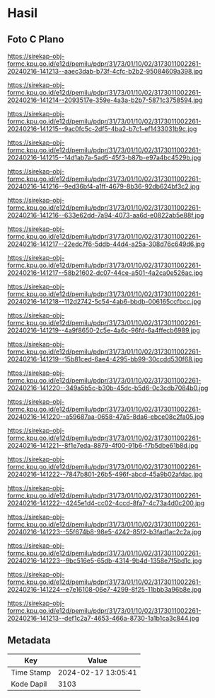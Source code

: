 # Hasil

## Foto C Plano

https://sirekap-obj-formc.kpu.go.id/e12d/pemilu/pdpr/31/73/01/10/02/3173011002261-20240216-141213--aaec3dab-b73f-4cfc-b2b2-95084609a398.jpg

https://sirekap-obj-formc.kpu.go.id/e12d/pemilu/pdpr/31/73/01/10/02/3173011002261-20240216-141214--2093517e-359e-4a3a-b2b7-5871c3758594.jpg

https://sirekap-obj-formc.kpu.go.id/e12d/pemilu/pdpr/31/73/01/10/02/3173011002261-20240216-141215--9ac0fc5c-2df5-4ba2-b7c1-ef1433031b9c.jpg

https://sirekap-obj-formc.kpu.go.id/e12d/pemilu/pdpr/31/73/01/10/02/3173011002261-20240216-141215--14d1ab7a-5ad5-45f3-b87b-e97a4bc4529b.jpg

https://sirekap-obj-formc.kpu.go.id/e12d/pemilu/pdpr/31/73/01/10/02/3173011002261-20240216-141216--9ed36bf4-a1ff-4679-8b36-92db624bf3c2.jpg

https://sirekap-obj-formc.kpu.go.id/e12d/pemilu/pdpr/31/73/01/10/02/3173011002261-20240216-141216--633e62dd-7a94-4073-aa6d-e0822ab5e88f.jpg

https://sirekap-obj-formc.kpu.go.id/e12d/pemilu/pdpr/31/73/01/10/02/3173011002261-20240216-141217--22edc7f6-5ddb-44d4-a25a-308d76c649d6.jpg

https://sirekap-obj-formc.kpu.go.id/e12d/pemilu/pdpr/31/73/01/10/02/3173011002261-20240216-141217--58b21602-dc07-44ce-a501-4a2ca0e526ac.jpg

https://sirekap-obj-formc.kpu.go.id/e12d/pemilu/pdpr/31/73/01/10/02/3173011002261-20240216-141218--112d2742-5c54-4ab6-bbdb-006165ccfbcc.jpg

https://sirekap-obj-formc.kpu.go.id/e12d/pemilu/pdpr/31/73/01/10/02/3173011002261-20240216-141219--4a9f8650-2c5e-4a6c-96fd-6a4ffecb6989.jpg

https://sirekap-obj-formc.kpu.go.id/e12d/pemilu/pdpr/31/73/01/10/02/3173011002261-20240216-141219--15b81ced-6ae4-4295-bb99-30ccdd530f68.jpg

https://sirekap-obj-formc.kpu.go.id/e12d/pemilu/pdpr/31/73/01/10/02/3173011002261-20240216-141220--349a5b5c-b30b-45dc-b5d6-0c3cdb7084b0.jpg

https://sirekap-obj-formc.kpu.go.id/e12d/pemilu/pdpr/31/73/01/10/02/3173011002261-20240216-141220--a59687aa-0658-47a5-8da6-ebce08c2fa05.jpg

https://sirekap-obj-formc.kpu.go.id/e12d/pemilu/pdpr/31/73/01/10/02/3173011002261-20240216-141221--8f1e7eda-8879-4f00-91b6-f7b5dbe61b8d.jpg

https://sirekap-obj-formc.kpu.go.id/e12d/pemilu/pdpr/31/73/01/10/02/3173011002261-20240216-141222--7847b801-26b5-496f-abcd-45a9b02afdac.jpg

https://sirekap-obj-formc.kpu.go.id/e12d/pemilu/pdpr/31/73/01/10/02/3173011002261-20240216-141222--4245e1d4-cc02-4ccd-8fa7-4c73a4d0c200.jpg

https://sirekap-obj-formc.kpu.go.id/e12d/pemilu/pdpr/31/73/01/10/02/3173011002261-20240216-141223--55f674b8-98e5-4242-85f2-b3fad1ac2c2a.jpg

https://sirekap-obj-formc.kpu.go.id/e12d/pemilu/pdpr/31/73/01/10/02/3173011002261-20240216-141223--9bc516e5-65db-4314-9b4d-1358e7f5bd1c.jpg

https://sirekap-obj-formc.kpu.go.id/e12d/pemilu/pdpr/31/73/01/10/02/3173011002261-20240216-141224--e7e16108-06e7-4299-8f25-11bbb3a96b8e.jpg

https://sirekap-obj-formc.kpu.go.id/e12d/pemilu/pdpr/31/73/01/10/02/3173011002261-20240216-141213--def1c2a7-4653-466a-8730-1a1b1ca3c844.jpg


## Metadata

| Key        | Value               |
| ---------- | ------------------- |
| Time Stamp | 2024-02-17 13:05:41 |
| Kode Dapil | 3103                |



